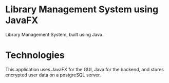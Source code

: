 # Library Management System using JavaFX
Library Management System, built using Java.

# Technologies
This application uses JavaFX for the GUI, Java for the backend, and stores encrypted user data on a postgreSQL server.
